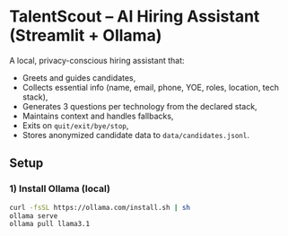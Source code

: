 # TalentScout – AI Hiring Assistant (Streamlit + Ollama)

A local, privacy-conscious hiring assistant that:
- Greets and guides candidates,
- Collects essential info (name, email, phone, YOE, roles, location, tech stack),
- Generates 3 questions per technology from the declared stack,
- Maintains context and handles fallbacks,
- Exits on `quit/exit/bye/stop`,
- Stores anonymized candidate data to `data/candidates.jsonl`.

## Setup

### 1) Install Ollama (local)
```bash
curl -fsSL https://ollama.com/install.sh | sh
ollama serve
ollama pull llama3.1
